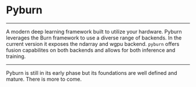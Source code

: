 # Pyburn
---

A modern deep learning framework built to utilize your hardware.
Pyburn leverages the Burn framework to use a diverse range of backends.
In the current version it exposes the ndarray and wgpu backend. `pyburn` offers fusion capabilites
on both backends and allows for both inference and training. 

---
Pyburn is still in its early phase but its foundations are well defined and mature.
There is more to come.